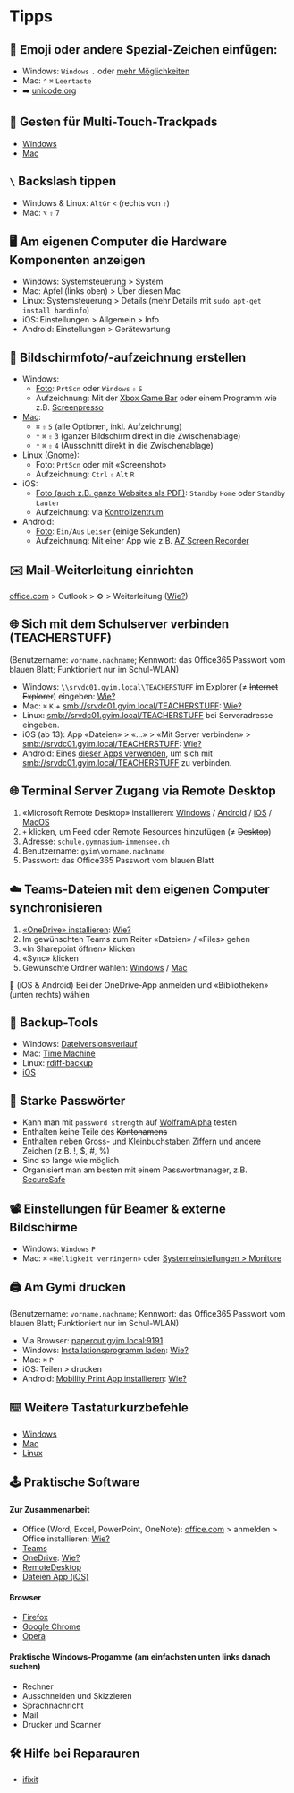 # Tipps

## 🎹 Emoji oder andere Spezial-Zeichen einfügen:
* Windows: `Windows` `.` oder [mehr Möglichkeiten](https://support.office.com/de-de/article/Einf%C3%BCgen-von-ASCII-und-Unicode-Symbolen-oder-Zeichen-westliche-Sprachen-d13f58d3-7bcb-44a7-a4d5-972ee12e50e0)
* Mac: `⌃` `⌘` `Leertaste`
* ➡️ [unicode.org](http://unicode.org)

## 🖖 Gesten für Multi-Touch-Trackpads
* [Windows](https://support.microsoft.com/de-de/help/4027871/windows-10-touchpad-gestures)
* [Mac](https://support.apple.com/de-de/HT204895)

## `\` Backslash tippen
* Windows & Linux: `AltGr` `<` (rechts von `⇧`)
* Mac: `⌥` `⇧` `7`

## 🖥 Am eigenen Computer die Hardware Komponenten anzeigen
* Windows: Systemsteuerung > System
* Mac: Apfel (links oben) > Über diesen Mac
* Linux: Systemsteuerung > Details (mehr Details mit `sudo apt-get install hardinfo`)
* iOS: Einstellungen > Allgemein > Info
* Android: Einstellungen > Gerätewartung

## 📸 Bildschirmfoto/-aufzeichnung erstellen
* Windows:
  * [Foto](https://support.microsoft.com/de-ch/help/4488540): `PrtScn` oder `Windows` `⇧` `S`
  * Aufzeichnung: Mit der [Xbox Game Bar](https://support.xbox.com/de-ch/xbox-on-windows/social/record-game-clips-game-bar-windows-10) oder einem Programm wie z.B. [Screenpresso](https://screenpresso.com)
* [Mac](https://support.apple.com/de-ch/HT201361):
  * `⌘` `⇧` `5` (alle Optionen, inkl. Aufzeichnung)
  * `⌃` `⌘` `⇧` `3` (ganzer Bildschirm direkt in die Zwischenablage)
  * `⌃` `⌘` `⇧` `4` (Ausschnitt direkt in die Zwischenablage)
* Linux ([Gnome](https://help.gnome.org/users/gnome-help/stable/screen-shot-record.html.de)):
  * Foto: `PrtScn` oder mit «Screenshot»
  * Aufzeichnung: `Ctrl` `⇧` `Alt` `R`
* iOS:
  * [Foto (auch z.B. ganze Websites als PDF)](https://support.apple.com/de-de/HT200289): `Standby` `Home` oder `Standby` `Lauter`
  * Aufzeichnung: via [Kontrollzentrum](https://support.apple.com/de-ch/HT207935)
* Android:
  * [Foto](): `Ein/Aus` `Leiser` (einige Sekunden)
  * Aufzeichnung: Mit einer App wie z.B. [AZ Screen Recorder](https://play.google.com/store/apps/details?id=com.hecorat.screenrecorder.free)

## ✉️ Mail-Weiterleitung einrichten
[office.com](https://www.office.com) > Outlook > ⚙️ > Weiterleitung ([Wie?](https://is.gd/mailweiterleitung))

## 🌐 Sich mit dem Schulserver verbinden (TEACHERSTUFF)
(Benutzername: `vorname.nachname`; Kennwort: das Office365 Passwort vom blauen Blatt; Funktioniert nur im Schul-WLAN)
* Windows: `\\srvdc01.gyim.local\TEACHERSTUFF` im Explorer (≠ ~~Internet Explorer~~) eingeben: [Wie?](https://is.gd/netzlaufwerkwin)
* Mac: `⌘` `K` + [smb://srvdc01.gyim.local/TEACHERSTUFF](smb://srvdc01.gyim.local/TEACHERSTUFF): [Wie?](https://is.gd/netzlaufwerkmac)
* Linux: [smb://srvdc01.gyim.local/TEACHERSTUFF](smb://srvdc01.gyim.local/TEACHERSTUFF) bei Serveradresse eingeben.
* iOS (ab 13): App «Dateien» > «...» > «Mit Server verbinden» > [smb://srvdc01.gyim.local/TEACHERSTUFF](smb://srvdc01.gyim.local/TEACHERSTUFF): [Wie?](https://is.gd/netzlaufwerkios)
* Android: Eines [dieser Apps verwenden](https://play.google.com/store/search?q=smb&c=apps), um sich mit [smb://srvdc01.gyim.local/TEACHERSTUFF](smb://srvdc01.gyim.local/TEACHERSTUFF) zu verbinden.

## 🌐 Terminal Server Zugang via Remote Desktop
1. «Microsoft Remote Desktop» installieren: [Windows](https://www.microsoft.com/de-ch/p/microsoft-remotedesktop/9wzdncrfj3ps?activetab=pivot:overviewtab) / [Android](https://play.google.com/store/apps/details?id=com.microsoft.rdc.android&hl=de_CH) / [iOS](https://apps.apple.com/ch/app/microsoft-remotedesktop/id714464092) / [MacOS](https://apps.apple.com/ch/app/microsoft-remote-desktop-10/id1295203466)
1. `+` klicken, um Feed oder Remote Resources hinzufügen (≠ ~~Desktop~~)
1. Adresse: `schule.gymnasium-immensee.ch`
1. Benutzername: `gyim\vorname.nachname`
1. Passwort: das Office365 Passwort vom blauen Blatt

## ☁️ Teams-Dateien mit dem eigenen Computer synchronisieren
1. [«OneDrive» installieren](https://onedrive.live.com/about/de-ch/download/): [Wie?](https://is.gd/onedrivewin)
1. Im gewünschten Teams zum Reiter «Dateien» / «Files» gehen
1. «In Sharepoint öffnen» klicken
1. «Sync» klicken
1. Gewünschte Ordner wählen: [Windows](https://support.office.com/de-de/article/synchronisieren-von-sharepoint-dateien-mit-dem-neuen-onedrive-synchronisierungsclient-6de9ede8-5b6e-4503-80b2-6190f3354a88) / [Mac](https://support.office.com/de-de/article/synchronisieren-von-dateien-mit-dem-onedrive-synchronisierungsclient-unter-mac-os-x-d11b9f29-00bb-4172-be39-997da46f913f)

📱 (iOS & Android) Bei der OneDrive-App anmelden und «Bibliotheken» (unten rechts) wählen

## 💾 Backup-Tools
* Windows: [Dateiversionsverlauf](https://support.microsoft.com/de-de/help/4027408/windows-10-backup-and-restore)
* Mac: [Time Machine](https://support.apple.com/de-de/HT201250)
* Linux: [rdiff-backup](https://rdiff-backup.net)
* [iOS](https://support.apple.com/de-de/HT203977)

## 🔐 Starke Passwörter
* Kann man mit `password strength` auf [WolframAlpha](https://www.wolframalpha.com/input/?i=password+strength) testen
* Enthalten keine Teile des ~~Kontonamens~~
* Enthalten neben Gross- und Kleinbuchstaben Ziffern und andere Zeichen (z.B. !, $, #, %)
* Sind so lange wie möglich
* Organisiert man am besten mit einem Passwortmanager, z.B. [SecureSafe](https://www.securesafe.com)

## 📽 Einstellungen für Beamer & externe Bildschirme
* Windows: `Windows` `P`
* Mac: `⌘` `«Helligkeit verringern»` oder [Systemeinstellungen > Monitore](https://support.apple.com/de-ch/HT202351) 

## 🖨 Am Gymi drucken
(Benutzername: `vorname.nachname`; Kennwort: das Office365 Passwort vom blauen Blatt; Funktioniert nur im Schul-WLAN)
* Via Browser: [papercut.gyim.local:9191](http://papercut.gyim.local:9191)
* Windows: [Installationsprogramm laden](http://papercut.com/products/ng/mobility-print/download/client/windows/): [Wie?](https://is.gd/amgymidrucken)
* Mac: `⌘` `P`
* iOS: Teilen > drucken
* Android: [Mobility Print App installieren](https://play.google.com/store/apps/details?id=com.papercut.projectbanksia): [Wie?](https://www.youtube.com/watch?v=vTgRHmURvos)

## ⌨️ Weitere Tastaturkurzbefehle
* [Windows](https://support.microsoft.com/de-ch/help/12445/windows-keyboard-shortcuts)
* [Mac](https://support.apple.com/de-ch/HT201236)
* [Linux](https://code.visualstudio.com/shortcuts/keyboard-shortcuts-linux.pdf)

## 🕹 Praktische Software

#### Zur Zusammenarbeit
* Office (Word, Excel, PowerPoint, OneNote): [office.com](https://www.office.com) > anmelden > Office installieren: [Wie?](https://is.gd/officeinstallieren)
* [Teams](https://teams.microsoft.com/downloads)
* [OneDrive](https://onedrive.live.com/about/de-ch/download/): [Wie?](https://is.gd/onedrivewin)
* [RemoteDesktop](https://gymnasium-immensee.github.io/IT/#-terminal-server-zugang-viaremote-desktop)
* [Dateien App (iOS)](https://apps.apple.com/ch/app/file/id1232058109)

#### Browser
* [Firefox](https://www.mozilla.org/de/firefox/new/)
* [Google Chrome](https://www.google.com/chrome/)
* [Opera](https://www.opera.com)

#### Praktische Windows-Progamme (am einfachsten unten links danach suchen)
* Rechner
* Ausschneiden und Skizzieren
* Sprachnachricht
* Mail
* Drucker und Scanner

## 🛠 Hilfe bei Reparauren
* [ifixit](https://www.ifixit.com)